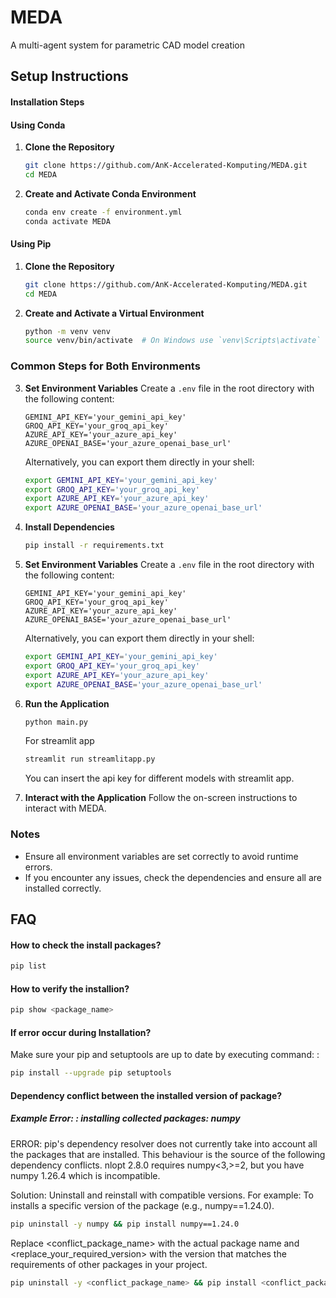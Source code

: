 # MEDA

A multi-agent system for parametric CAD model creation

## Setup Instructions

#### Installation Steps

#### Using Conda

1. **Clone the Repository**
   ```bash
   git clone https://github.com/AnK-Accelerated-Komputing/MEDA.git
   cd MEDA
   ```

2. **Create and Activate Conda Environment**
   ```bash
   conda env create -f environment.yml
   conda activate MEDA
   ```
#### Using Pip

1. **Clone the Repository**
   ```bash
   git clone https://github.com/AnK-Accelerated-Komputing/MEDA.git
   cd MEDA
   ```

2. **Create and Activate a Virtual Environment**
   ```bash
   python -m venv venv
   source venv/bin/activate  # On Windows use `venv\Scripts\activate`
   ```

### Common Steps for Both Environments

3. **Set Environment Variables**
   Create a `.env` file in the root directory with the following content:
   ```env
   GEMINI_API_KEY='your_gemini_api_key'
   GROQ_API_KEY='your_groq_api_key'
   AZURE_API_KEY='your_azure_api_key'
   AZURE_OPENAI_BASE='your_azure_openai_base_url'
   ```

   Alternatively, you can export them directly in your shell:
   ```bash
   export GEMINI_API_KEY='your_gemini_api_key'
   export GROQ_API_KEY='your_groq_api_key'
   export AZURE_API_KEY='your_azure_api_key'
   export AZURE_OPENAI_BASE='your_azure_openai_base_url'
   ```

3. **Install Dependencies**
   ```bash
   pip install -r requirements.txt
   ```


3. **Set Environment Variables**
   Create a `.env` file in the root directory with the following content:
   ```env
   GEMINI_API_KEY='your_gemini_api_key'
   GROQ_API_KEY='your_groq_api_key'
   AZURE_API_KEY='your_azure_api_key'
   AZURE_OPENAI_BASE='your_azure_openai_base_url'
   ```

   Alternatively, you can export them directly in your shell:
   ```bash
   export GEMINI_API_KEY='your_gemini_api_key'
   export GROQ_API_KEY='your_groq_api_key'
   export AZURE_API_KEY='your_azure_api_key'
   export AZURE_OPENAI_BASE='your_azure_openai_base_url'
   ```

4. **Run the Application**
   ```bash
   python main.py
   ```
   For streamlit app
   ```bash
   streamlit run streamlitapp.py
   ```
   You can insert the api key for different models with streamlit app.

5. **Interact with the Application**
   Follow the on-screen instructions to interact with MEDA.

### Notes

- Ensure all environment variables are set correctly to avoid runtime errors.
- If you encounter any issues, check the dependencies and ensure all are installed correctly.


## FAQ

#### How to check the install packages?

```bash
pip list
```

#### How to verify the installion?

```bash
pip show <package_name>
```

#### If error occur during Installation?

Make sure your pip and setuptools are up to date by executing command: :

```bash
pip install --upgrade pip setuptools

```

#### Dependency conflict between the installed version of package?

##### Example Error: : installing collected packages: numpy

ERROR: pip's dependency resolver does not currently take into account all the packages that are installed. This behaviour is the source of the following dependency conflicts.
nlopt 2.8.0 requires numpy<3,>=2, but you have numpy 1.26.4 which is incompatible.

Solution: Uninstall and reinstall with compatible versions. For example:
To installs a specific version of the package (e.g., numpy==1.24.0).

```bash
pip uninstall -y numpy && pip install numpy==1.24.0
```

Replace <conflict_package_name> with the actual package name and <replace_your_required_version> with the version that matches the requirements of other packages in your project.

```bash
pip uninstall -y <conflict_package_name> && pip install <conflict_package_name>==<replace_your_required_version>
```